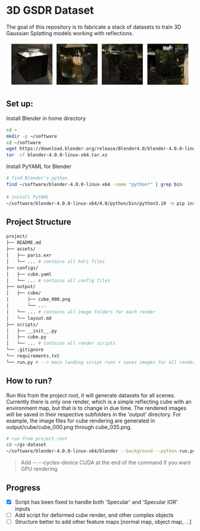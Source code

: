 # 3D GSDR Dataset

The goal of this repository is to fabricate a stack of datasets to train 3D Gaussian Splatting models working with reflections. 

![banner](public/banner.png)

## Set up:

Install Blender in home directory

```bash
cd ~
mkdir -p ~/software
cd ~/software
wget https://download.blender.org/release/Blender4.0/blender-4.0.0-linux-x64.tar.xz
tar -xf blender-4.0.0-linux-x64.tar.xz
```
Install PyYAML for Blender

```bash
# find Blender's python
find ~/software/blender-4.0.0-linux-x64 -name "python*" | grep bin

# install PyYAML 
~/software/blender-4.0.0-linux-x64/4.0/python/bin/python3.10 -m pip install pyyaml
```

## Project Structure 

```bash
project/
├── README.md
├── assets/
│   ├── paris.exr
│   └── ... # contains all hdri files
├── configs/
│   ├── cube.yaml
│   └── ... # contains all config files
├── output/
│   ├── cube/
|       ├── cube_000.png
|       └── ... 
│   └── ... # contains all image folders for each render
│   └── layout.md 
├── scripts/
│   ├── __init__.py
│   ├── cube.py
│   └── ... # contains all render scripts
└── .gitignore
└── requirements.txt
└── run.py # --> main landing script runs + saves images for all render scripts 

```

## How to run?

Run this from the project root, it will generate datasets for all scenes. Currently there is only one render, which is a simple reflecting cube with an environment map, but that is to change in due time. The rendered images will be saved in their respective subfolders in the 'output' directory. For example, the image files for cube rendering are generated in output/cube/cube_000.png through cube_035.png.

```bash
# run from project root
cd ~/gs-dataset
~/software/blender-4.0.0-linux-x64/blender --background --python run.py
```
> Add -- --cycles-device CUDA at the end of the command if you want GPU rendering

## Progress

- [x] Script has been fixed to handle both 'Specular' and 'Specular IOR' inputs
- [ ] Add script for deformed cube render, and other complex objects
- [ ] Structure better to add other feature maps [normal map, object map, ...]